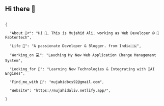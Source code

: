 ## Hi there 👋

<code>
{<br>
  "About 💁‍♂️": "Hi 👋, This is Mujahid Ali, working as Web Developer @ 🏢Fabtentech", <br>
  "Life 🌱": "A passionate Developer & Blogger. from India🇮🇳", <br>
  "Working_on 💻": "Lauching My New Web Application Change Management System", <br>
  "Looking_for 👯": "Learning New Technologies & Integrating with 👾AI Engines", <br>
  "Find_me_with 📩": "mujahidbcs92@gmail.com", <br>
  "Website": "https://mujahidaliv.netlify.app/", <br>
}
</code>
<!--
**mujahidbcs92/mujahidbcs92** is a ✨ _special_ ✨ repository because its `README.md` (this file) appears on your GitHub profile.

Here are some ideas to get you started:

- 🔭 I’m currently working on ...
- 🌱 I’m currently learning ...
- 👯 I’m looking to collaborate on ...
- 🤔 I’m looking for help with ...
- 💬 Ask me about ...
- 📫 How to reach me: ...
- 😄 Pronouns: ...
- ⚡ Fun fact: ...
-->
